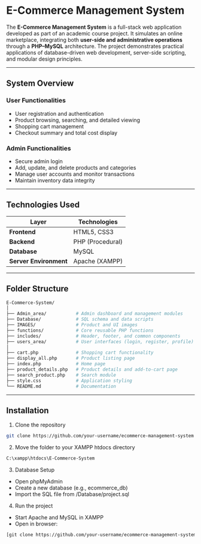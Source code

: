 # E-Commerce Management System

The **E-Commerce Management System** is a full-stack web application developed as part of an academic course project. It simulates an online marketplace, integrating both **user-side and administrative operations** through a **PHP–MySQL** architecture. The project demonstrates practical applications of database-driven web development, server-side scripting, and modular design principles.

---

## System Overview

### User Functionalities
- User registration and authentication  
- Product browsing, searching, and detailed viewing  
- Shopping cart management  
- Checkout summary and total cost display  

### Admin Functionalities
- Secure admin login  
- Add, update, and delete products and categories  
- Manage user accounts and monitor transactions  
- Maintain inventory data integrity  

---

## Technologies Used

| Layer | Technologies |
|-------|---------------|
| **Frontend** | HTML5, CSS3 |
| **Backend** | PHP (Procedural) |
| **Database** | MySQL |
| **Server Environment** | Apache (XAMPP) |

---

## Folder Structure
```bash
E-Commerce-System/
│
├── Admin_area/           # Admin dashboard and management modules
├── Database/             # SQL schema and data scripts
├── IMAGES/               # Product and UI images
├── functions/            # Core reusable PHP functions
├── includes/             # Header, footer, and common components
├── users_area/           # User interfaces (login, register, profile)
│
├── cart.php              # Shopping cart functionality
├── display_all.php       # Product listing page
├── index.php             # Home page
├── product_details.php   # Product details and add-to-cart page
├── search_product.php    # Search module
├── style.css             # Application styling
└── README.md             # Documentation
```

---

## Installation
1. Clone the repository
```bash
git clone https://github.com/your-username/ecommerce-management-system
```
2. Move the folder to your XAMPP htdocs directory
```bash
C:\xampp\htdocs\E-Commerce-System
```
3. Database Setup
  - Open phpMyAdmin
  - Create a new database (e.g., ecommerce_db)
  - Import the SQL file from /Database/project.sql
4. Run the project
  - Start Apache and MySQL in XAMPP
  - Open in browser:
```bash
[git clone https://github.com/your-username/ecommerce-management-system](http://localhost/E-Commerce-System/)
```


